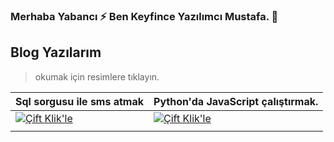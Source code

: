 ### Merhaba Yabancı ⚡ Ben Keyfince Yazılımcı Mustafa. 👋

## Blog Yazılarım
> okumak için resimlere tıklayın.





| Sql sorgusu ile sms atmak | Python'da JavaScript çalıştırmak. |
|---------------------------|-----------------------------------|
| [![Çift Klik'le](https://1.bp.blogspot.com/-515WRcozLsM/XvJmAoy0c2I/AAAAAAAABAc/LhQ7g-ea4KAfRzmREwDU9uMz3b-mFX1CACK4BGAsYHg/s500/sql%2B%25C4%25B0le%2Bsms%2Batmak.png)](https://www.ciftklik.net/2020/06/sql-sorgusu-ile-sms-atmak.html 'Okumak için tıkla!') | [![Çift Klik'le](https://1.bp.blogspot.com/-6tVkRAWodCY/W40MfvrqYgI/AAAAAAAAApU/g-mM0igqoUYYxW_wQj8PgwFEKZZsmN4GwCLcBGAs/s500/Js2Py.jpg)](https://www.ciftklik.net/2018/09/pythonda-javascript-calistirmak-js2py.html 'Okumak için tıkla!')
|  | 


<!--
**mzuvin/mzuvin** is a ✨ _special_ ✨ repository because its `README.md` (this file) appears on your GitHub profile.

Here are some ideas to get you started:

- 🔭 I’m currently working on ...
- 🌱 I’m currently learning ...
- 👯 I’m looking to collaborate on ...
- 🤔 I’m looking for help with ...
- 💬 Ask me about ...
- 📫 How to reach me: ...
- 😄 Pronouns: ...
- ⚡ Fun fact: ...
-->
